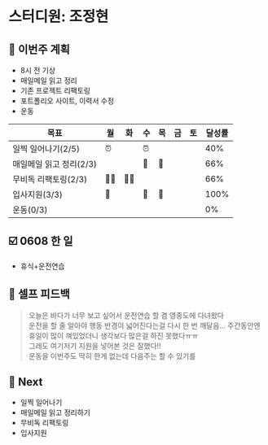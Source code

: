 # 스터디원: 조정현

## 🚀 이번주 계획

- 8시 전 기상
- 매일메일 읽고 정리
- 기존 프로젝트 리팩토링
- 포트폴리오 사이트, 이력서 수정
- 운동

| 목표                    | 월  | 화  | 수  | 목  | 금  | 토  | 달성률 |
| ----------------------- | --- | --- | --- | --- | --- | --- | ------ |
| 일찍 일어나기(2/5)      | ⏰  |     | ⏰  |     |     |     | 40%    |
| 매일메일 읽고 정리(2/3) |     |     | 📨  | 📨  |     |     | 66%    |
| 무비독 리팩토링(2/3)    | 👩‍💻  | 👩‍💻  |     |     |     |     | 66%    |
| 입사지원(3/3)           | 📄  |     | 📄  | 📄  |     |     | 100%   |
| 운동(0/3)               |     |     |     |     |     |     | 0%     |

## ☑️ 0608 한 일

- 휴식+운전연습

## 🎉 셀프 피드백

> 오늘은 바다가 너무 보고 싶어서 운전연습 할 겸 영종도에 다녀왔다<br>
> 운전을 할 줄 알아야 행동 반경이 넓어진다는걸 다시 한 번 깨달음...
> 주간동안엔 휴일이 많이 껴있었더니 생각보다 많은걸 하진 못했다ㅠㅠ<br>
> 그래도 여기저기 지원을 넣어본 것은 잘했다!!<br>
> 운동을 이번주도 딱히 한게 없는데 다음주는 할 수 있기를<br>

## 🌱 Next

- 일찍 일어나기
- 매일메일 읽고 정리하기
- 무비독 리팩토링
- 입사지원

